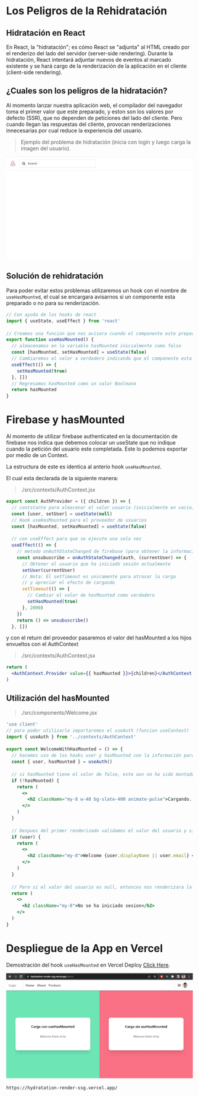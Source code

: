 # Los Peligros de la Rehidratación

## Hidratación en React

En React, la "hidratación"; es cómo React se "adjunta" al HTML creado por el renderizo del lado del servidor (server-side rendering). Durante la hidratación, React intentará adjuntar nuevos de eventos al marcado existente y se hará cargo de la renderización de la aplicación en el cliente (client-side rendering).

## ¿Cuales son los peligros de la hidratación?

Al momento lanzar nuestra aplicación web, el compilador del navegador toma el primer valor que este preparado, y eston son los valores por defecto (SSR), que no dependen de peticiones del lado del cliente. Pero cuando llegan las respuestas del cliente, provocan renderizaciones innecesarias por cual reduce la experiencia del usuario.

> Ejemplo del problema de hidratación (inicia con login y luego carga la imagen del usuario).

![Alt Text](https://github.com/Polar502/hydratation-render-ssg/blob/main/public/airbnb.gif?raw=true 'Airbnb error hydratation')

## Solución de rehidratación

Para poder evitar estos problemas utilizaremos un hook con el nombre de `useHasMounted`, el cual se encargara avisarnos si un componente esta preparado o no para su renderización.

```jsx
// Con ayuda de los hooks de react
import { useState, useEffect } from 'react'

// Creamos una funcion que nos avisara cuando el componente este preparado para renderizar
export function useHasMounted() {
  // almacenamos en la variable hasMounted inicialmente como falso
  const [hasMounted, setHasMounted] = useState(false)
  // Cambiaremos el valor a verdadero indicando que el componente esta preparado para ser montado
  useEffect(() => {
    setHasMounted(true)
  }, [])
  // Regresamos hasMounted como un valor Booleano
  return hasMounted
}
```

# Firebase y hasMounted

Al momento de utilizar firebase authenticated en la documentación de firebase nos indica que debemos colocar un useState que no indique cuando la petición del usuario este completada. Este lo podemos exportar por medio de un Context.

La estructura de este es identica al anterio hook `useHasMounted`.

El cual esta declarada de la siguiente manera:

> ./src/contexts/AuthContext.jsx

```jsx
export const AuthProvider = ({ children }) => {
  // contstante para almacenar el valor usuario (inicialmente en vacio)
  const [user, setUser] = useState(null)
  // Hook useHasMounted para el proveedor de usuarios
  const [hasMounted, setHasMounted] = useState(false)

  // con useEffect para que se ejecute una sola vez
  useEffect(() => {
    // metodo onAuthStateChanged de firebase (para obtener la información del usuario logeado)
    const unsubuscribe = onAuthStateChanged(auth, (currentUser) => {
      // Obtener el usuario que ha iniciado sesión actualmente
      setUser(currentUser)
      // Nota: El setTimeout es unicamente para atrasar la carga
      // y apreciar el efecto de cargando
      setTimeout(() => {
        // Cambiar el valor de hasMounted como verdadero
        setHasMounted(true)
      }, 2000)
    })
    return () => unsubuscribe()
  }, [])
```

y con el return del proveedor pasaremos el valor del hasMounted a los hijos envueltos con el AuthContext

> ./src/contexts/AuthContext.jsx

```jsx
return (
  <AuthContext.Provider value={{ hasMounted }}>{children}</AuthContext.Provider>
)
```

## Utilización del hasMounted

> ./src/components/Welcome.jsx

```jsx
'use client'
// para poder utilizarlo importaremos el useAuth (funcion useContext)
import { useAuth } from '../contexts/AuthContext'

export const WelcomeWithHasMounted = () => {
  // hacemos uso de los hooks user y hasMounted con la información para el renderizado
  const { user, hasMounted } = useAuth()

  // si hasMounted tiene el valor de false, este aun no ha sido montado, por lo que renderizara un cargando...
  if (!hasMounted) {
    return (
      <>
        <h2 className="my-8 w-40 bg-slate-400 animate-pulse">Cargando...</h2>
      </>
    )
  }

  // Despues del primer renderizado validamos el valor del usuario y si tiene algun valor renderizaremos su valores
  if (user) {
    return (
      <>
        <h2 className="my-8">Welcome {user.displayName || user.email} </h2>
      </>
    )
  }

  // Pero si el valor del usuario es null, entonces nos renderizara la condicion contraria
  return (
    <>
      <h2 className="my-8">No se ha iniciado sesion</h2>
    </>
  )
}
```

# Despliegue de la App en Vercel

Demostración del hook `useHasMounted` en Vercel Deploy [Click Here](https://hydratation-render-ssg.vercel.app/).

![Alt Text](https://github.com/Polar502/hydratation-render-ssg/blob/main/public/demo.gif?raw=true 'Demo App')

```bash
https://hydratation-render-ssg.vercel.app/
```
